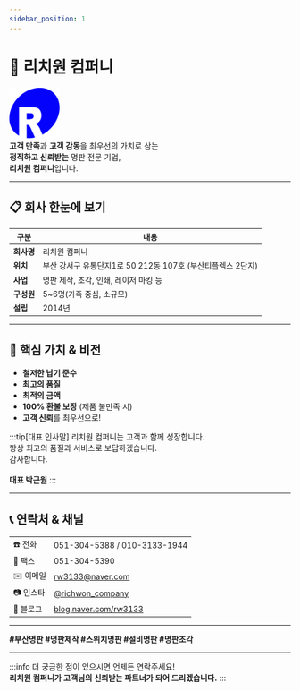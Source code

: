 ```yaml
---
sidebar_position: 1
---
```


# 🏢 리치원 컴퍼니

<div style={{ display: 'flex', alignItems: 'center', gap: '1.5rem', flexWrap: 'wrap' }}>
  <img src="/img/logo.svg" alt="리치원 컴퍼니 로고" width="90" />
  <div>
    <b>고객 만족</b>과 <b>고객 감동</b>을 최우선의 가치로 삼는<br/>
    <b>정직하고 신뢰받는</b> 명판 전문 기업,<br/>
    <span style={{ color: 'var(--ifm-color-primary)' }}><b>리치원 컴퍼니</b></span>입니다.
  </div>
</div>


---

## 📋 회사 한눈에 보기

| 구분         | 내용                                                                 |
|--------------|---------------------------------------------------------------------|
| **회사명**   | 리치원 컴퍼니                                                        |
| **위치**     | 부산 강서구 유통단지1로 50 212동 107호 (부산티플렉스 2단지)           |
| **사업**     | 명판 제작, 조각, 인쇄, 레이저 마킹 등                                 |
| **구성원**   | 5~6명(가족 중심, 소규모)                                            |
| **설립**     | 2014년                                                              |

---

## 🌱 핵심 가치 & 비전

- **철저한 납기 준수**
- **최고의 품질**
- **최적의 금액**
- **100% 환불 보장** (제품 불만족 시)
- **고객 신뢰**를 최우선으로!


:::tip[대표 인사말]
리치원 컴퍼니는 고객과 함께 성장합니다.<br/>
항상 최고의 품질과 서비스로 보답하겠습니다.<br/>
감사합니다.<br/><br/>
<b>대표 박근원</b>
:::

---

## 📞 연락처 & 채널

|  |  |
|--|--|
| ☎️ 전화 | 051-304-5388 / 010-3133-1944 |
| 📠 팩스 | 051-304-5390 |
| ✉️ 이메일 | [rw3133@naver.com](mailto:rw3133@naver.com) |
| 📷 인스타 | [@richwon_company](https://www.instagram.com/richwon_company) |
| 📝 블로그 | [blog.naver.com/rw3133](https://blog.naver.com/rw3133) |

---

<div style={{ textAlign: 'center', margin: '1.5rem 0' }}>
  <b>#부산명판 #명판제작 #스위치명판 #설비명판 #명판조각</b>
</div>

---

:::info
더 궁금한 점이 있으시면 언제든 연락주세요!<br/>
<b>리치원 컴퍼니가 고객님의 신뢰받는 파트너가 되어 드리겠습니다.</b>
:::